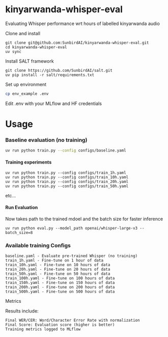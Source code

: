 # kinyarwanda-whisper-eval
Evaluating Whisper performance wrt hours of labelled kinyarwanda audio


Clone and install

```
git clone git@github.com:SunbirdAI/kinyarwanda-whisper-eval.git
cd kinyarwanda-whisper-eval
uv sync
```

Install SALT framework  

```
git clone https://github.com/SunbirdAI/salt.git
uv pip install -r salt/requirements.txt
```

Set up environment


```bash
cp env_example .env
```

Edit .env with your MLflow and HF credentials


# Usage

### Baseline evaluation (no training)
```bash
uv run python train.py --config configs/baseline.yaml
```
#### Training experiments
```
uv run python train.py --config configs/train_1h.yaml
uv run python train.py --config configs/train_10h.yaml
uv run python train.py --config configs/train_20h.yaml
uv run python train.py --config configs/train_50h.yaml
```
etc...

#### Run Evaluation 

Now takes path to the trained mdoel and the batch size for faster inference

```
uv run python eval.py --model_path openai/whisper-large-v3 --batch_size=8

```


### Available training Configs

```
baseline.yaml - Evaluate pre-trained Whisper (no training)
train_1h.yaml - Fine-tune on 1 hour of data
train_10h.yaml - Fine-tune on 10 hours of data
train_20h.yaml - Fine-tune on 20 hours of data
train_50h.yaml - Fine-tune on 50 hours of data
train_100h.yaml - Fine-tune on 100 hours of data
train_150h.yaml - Fine-tune on 150 hours of data
train_200h.yaml - Fine-tune on 200 hours of data
train_500h.yaml - Fine-tune on 500 hours of data
```

Metrics

Results include:

```
Final WER/CER: Word/Character Error Rate with normalization
Final Score: Evaluation score (higher is better)
Training metrics logged to MLflow
```
